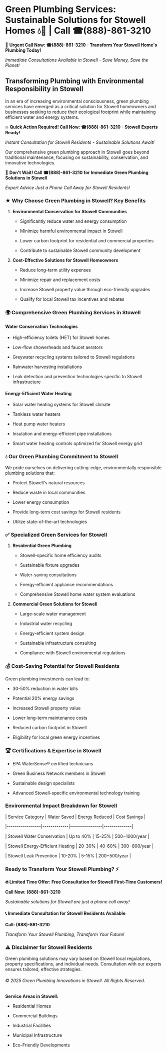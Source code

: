 # Green Plumbing Services: Sustainable Solutions for Stowell Homes 💧🌿 | Call ☎(888)-861-3210

🚨 **Urgent Call Now: ☎(888)-861-3210 - Transform Your Stowell Home's Plumbing Today!**
*Immediate Consultations Available in Stowell - Save Money, Save the Planet!*

## Transforming Plumbing with Environmental Responsibility in Stowell

In an era of increasing environmental consciousness, green plumbing services have emerged as a critical solution for Stowell homeowners and businesses seeking to reduce their ecological footprint while maintaining efficient water and energy systems. 

🔥 **Quick Action Required! Call Now: ☎(888)-861-3210 - Stowell Experts Ready!**
*Instant Consultation for Stowell Residents - Sustainable Solutions Await!*

Our comprehensive green plumbing approach in Stowell goes beyond traditional maintenance, focusing on sustainability, conservation, and innovative technologies.

🚨 **Don't Wait! Call ☎(888)-861-3210 for Immediate Green Plumbing Solutions in Stowell**
*Expert Advice Just a Phone Call Away for Stowell Residents!*

### ★ Why Choose Green Plumbing in Stowell? Key Benefits

1. **Environmental Conservation for Stowell Communities** 
   - Significantly reduce water and energy consumption
   - Minimize harmful environmental impact in Stowell
   - Lower carbon footprint for residential and commercial properties
   - Contribute to sustainable Stowell community development

2. **Cost-Effective Solutions for Stowell Homeowners** 
   - Reduce long-term utility expenses
   - Minimize repair and replacement costs
   - Increase Stowell property value through eco-friendly upgrades
   - Qualify for local Stowell tax incentives and rebates

### 🌍 Comprehensive Green Plumbing Services in Stowell

#### Water Conservation Technologies
- High-efficiency toilets (HET) for Stowell homes
- Low-flow showerheads and faucet aerators
- Greywater recycling systems tailored to Stowell regulations
- Rainwater harvesting installations
- Leak detection and prevention technologies specific to Stowell infrastructure

#### Energy-Efficient Water Heating
- Solar water heating systems for Stowell climate
- Tankless water heaters
- Heat pump water heaters
- Insulation and energy-efficient pipe installations
- Smart water heating controls optimized for Stowell energy grid

### 💧 Our Green Plumbing Commitment to Stowell

We pride ourselves on delivering cutting-edge, environmentally responsible plumbing solutions that:
- Protect Stowell's natural resources
- Reduce waste in local communities
- Lower energy consumption
- Provide long-term cost savings for Stowell residents
- Utilize state-of-the-art technologies

### ✅ Specialized Green Services for Stowell

1. **Residential Green Plumbing**
   - Stowell-specific home efficiency audits
   - Sustainable fixture upgrades
   - Water-saving consultations
   - Energy-efficient appliance recommendations
   - Comprehensive Stowell home water system evaluations

2. **Commercial Green Solutions for Stowell**
   - Large-scale water management
   - Industrial water recycling
   - Energy-efficient system design
   - Sustainable infrastructure consulting
   - Compliance with Stowell environmental regulations

### 💰 Cost-Saving Potential for Stowell Residents

Green plumbing investments can lead to:
- 30-50% reduction in water bills
- Potential 20% energy savings
- Increased Stowell property value
- Lower long-term maintenance costs
- Reduced carbon footprint in Stowell
- Eligibility for local green energy incentives

### 🏆 Certifications & Expertise in Stowell

- EPA WaterSense® certified technicians
- Green Business Network members in Stowell
- Sustainable design specialists
- Advanced Stowell-specific environmental technology training

### Environmental Impact Breakdown for Stowell

| Service Category | Water Saved | Energy Reduced | Cost Savings |
|-----------------|-------------|----------------|--------------|
| Stowell Water Conservation | Up to 40% | 15-25% | $500-$1000/year |
| Stowell Energy-Efficient Heating | 20-30% | 40-60% | $300-$800/year |
| Stowell Leak Prevention | 10-20% | 5-15% | $200-$500/year |

### Ready to Transform Your Stowell Plumbing? ⚡

**🔥 Limited Time Offer: Free Consultation for Stowell First-Time Customers!**

**Call Now: (888)-861-3210**
*Sustainable solutions for Stowell are just a phone call away!*

#### 📞 Immediate Consultation for Stowell Residents Available

**Call: (888)-861-3210**
*Transform Your Stowell Plumbing, Transform Your Future!*

### ⚠️ Disclaimer for Stowell Residents

Green plumbing solutions may vary based on Stowell local regulations, property specifications, and individual needs. Consultation with our experts ensures tailored, effective strategies.

###### © 2025 Green Plumbing Innovations in Stowell. All Rights Reserved.

**Service Areas in Stowell:** 
- Residential Homes
- Commercial Buildings
- Industrial Facilities
- Municipal Infrastructure
- Eco-Friendly Developments